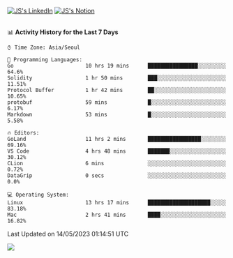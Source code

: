 
[![JS's LinkedIn](https://img.shields.io/badge/LinkedIn-blue?style=for-the-badge&logo=linkedin)](https://www.linkedin.com/in/jaeseung-lee-5a2a32139/) 
[![JS's Notion](https://img.shields.io/badge/Notion-black?style=for-the-badge&logo=notion)](https://bit.ly/ljswiki1) <br><br>
<!-- ![JS's GitHub stats](https://github-readme-stats-lemon-five.vercel.app/api?username=tkxkd0159&hide=contribs,prs,stars,issues&show_icons=true&theme=react&include_all_commits=true)   -->
<!-- ![Top Langs](https://github-readme-stats-lemon-five.vercel.app/api/top-langs/?username=tkxkd0159&layout=compact&hide=jupyter%20notebook,scss,html,css&langs_count=10)  -->


<!--START_SECTION:waka-->
📊 **Activity History for the Last 7 Days** 

```text
⌚︎ Time Zone: Asia/Seoul

💬 Programming Languages: 
Go                       10 hrs 19 mins      ████████████████░░░░░░░░░   64.6% 
Solidity                 1 hr 50 mins        ███░░░░░░░░░░░░░░░░░░░░░░   11.51% 
Protocol Buffer          1 hr 42 mins        ██░░░░░░░░░░░░░░░░░░░░░░░   10.65% 
protobuf                 59 mins             █░░░░░░░░░░░░░░░░░░░░░░░░   6.17% 
Markdown                 53 mins             █░░░░░░░░░░░░░░░░░░░░░░░░   5.58%

🔥 Editors: 
GoLand                   11 hrs 2 mins       █████████████████░░░░░░░░   69.16% 
VS Code                  4 hrs 48 mins       ███████░░░░░░░░░░░░░░░░░░   30.12% 
CLion                    6 mins              ░░░░░░░░░░░░░░░░░░░░░░░░░   0.72% 
DataGrip                 0 secs              ░░░░░░░░░░░░░░░░░░░░░░░░░   0.0%

💻 Operating System: 
Linux                    13 hrs 17 mins      ████████████████████░░░░░   83.18% 
Mac                      2 hrs 41 mins       ████░░░░░░░░░░░░░░░░░░░░░   16.82%

```


 Last Updated on 14/05/2023 01:14:51 UTC
<!--END_SECTION:waka-->

<a href="https://github.com/tkxkd0159/dsalgo">
  <img align="center" src="https://github-readme-stats-lemon-five.vercel.app/api/pin/?username=tkxkd0159&repo=dsalgo&theme=react" />
</a>


<!---
- 🔭 I’m currently working on ...
- 🌱 I’m currently learning blockchain and distributed network
- 👯 I’m looking to collaborate on ...
- 🤔 I’m looking for help with ...
- 💬 Ask me about ...
- 📫 How to reach me: ...
- 😄 Pronouns: ...
- ⚡ Fun fact: ...
-->
